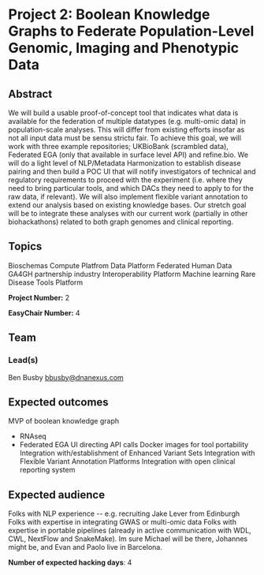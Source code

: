 # Project 2: Boolean Knowledge Graphs to Federate Population-Level Genomic, Imaging and Phenotypic Data

## Abstract

We will build a usable proof-of-concept tool that indicates what data is available for the federation of multiple datatypes (e.g. multi-omic data) in population-scale analyses. This will differ from existing efforts insofar as not all input data must be sensu strictu fair. To achieve this goal, we will work with three example repositories; UKBioBank (scrambled data), Federated EGA (only that available in surface level API) and refine.bio. We will do a light level of NLP/Metadata Harmonization to establish disease pairing and then build a POC UI that will notify investigators of technical and regulatory requirements to proceed with the experiment (i.e. where they need to bring particular tools, and which DACs they need to apply to for the raw data, if relevant). We will also implement flexible variant annotation to extend our analysis based on existing knowledge bases. Our stretch goal will be to integrate these analyses with our current work (partially in other biohackathons) related to both graph genomes and clinical reporting.

## Topics

Bioschemas
Compute Platfrom
Data Platform
Federated Human Data
GA4GH partnership
industry
Interoperability Platform
Machine learning
Rare Disease
Tools Platform

**Project Number:** 2



**EasyChair Number:** 4

## Team

### Lead(s)

Ben Busby bbusby@dnanexus.com

## Expected outcomes

MVP of boolean knowledge graph
+ RNAseq
+ Federated EGA
UI directing API calls
Docker images for tool portability
Integration with/establishment of Enhanced Variant Sets
Integration with Flexible Variant Annotation Platforms
Integration with open clinical reporting system

## Expected audience

Folks with NLP experience -- e.g. recruiting Jake Lever from Edinburgh
Folks with expertise in integrating GWAS or multi-omic data
Folks with expertise in portable pipelines (already in active communication with WDL, CWL, NextFlow and SnakeMake).  Im sure Michael will be there, Johannes might be, and Evan and Paolo live in Barcelona.

**Number of expected hacking days**: 4

